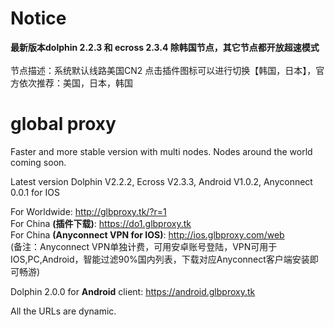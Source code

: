 # Notice
<b>最新版本dolphin 2.2.3 和 ecross 2.3.4  除韩国节点，其它节点都开放超速模式</b><br> 
<br>节点描述：系统默认线路美国CN2 点击插件图标可以进行切换【韩国，日本】，官方依次推荐：美国，日本，韩国 </b>
# global proxy
Faster and more stable version with multi nodes. Nodes around the world coming soon.

Latest version Dolphin V2.2.2, Ecross V2.3.3, Android V1.0.2, Anyconnect 0.0.1 for IOS

For Worldwide: http://glbproxy.tk/?r=1 <br>
For China <b>(插件下载)</b>: https://do1.glbproxy.tk<br>
For China <b>(Anyconnect VPN for IOS)</b>: http://ios.glbproxy.com/web <br> 
(备注：Anyconnect VPN单独计费，可用安卓账号登陆，VPN可用于IOS,PC,Android，智能过滤90%国内列表，下载对应Anyconnect客户端安装即可畅游)

Dolphin 2.0.0 for <b>Android</b> client: https://android.glbproxy.tk<br>

All the URLs are dynamic.
